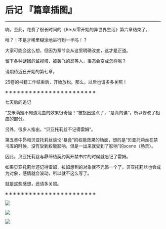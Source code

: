 # 后记 『篇章插图』

------

嗨。至此，花费了很长时间的《Re:从零开始的异世界生活》第六章结束了。

哈？！不是才稀里糊涂地进行到一半吗！？

大家可能会这么想，但因为章节会从这里明确改变，这才是正道。

留下各种谜团的监视塔，被轰飞的昴等人，事态会变成怎样呢？

请期待近日开始的第七章。

25卷的书籍工作结束后，开始放松。那么，以后也请多多关照！

※ ※ ※ ※ ※ ※ ※ ※ ※ ※ ※ ※ ※ ※ ※ ※ ※ ※ ※ ※ ※ ※ ※

七天后的追记

“艾米莉娅不知道龙血的效果很奇怪！”被指出这点了，“是真的诶”，所以修改了相应的部分。

另外，很多人指出，“贝亚托莉丝不记得雷姆”。

第五章中昴和贝亚托莉丝谈论“暴食”的权能效果的场面，想的是“贝亚托莉丝在禁书库的时候，没有受到权能影响，但是一出来就受到了影响”的scene（场景）。

因此，贝亚托莉丝与昴缔结契约离开禁书库的时候就忘记了雷姆。

如果贝亚托莉丝还记得雷姆，拉姆想到的对象就不光昴一个了，贝亚托莉丝也会成为对象，感情就会波动，所以就不这么写了。

就是这些感想，还请多关照。

※ ※ ※ ※ ※ ※ ※ ※ ※ ※ ※ ※ ※ ※ ※ ※ ※ ※ ※ ※ ※ ※ ※

![](/res/img/article/chapter060/16.png)

![](/res/img/article/chapter060/15.png)

![](/res/img/article/chapter060/01.jpg)

